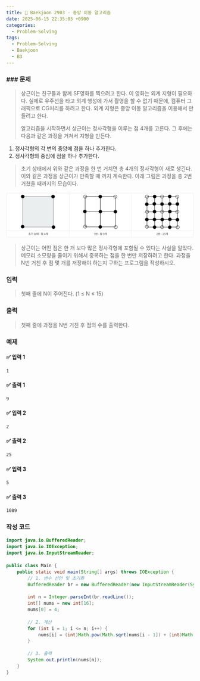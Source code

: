 ```yaml
---
title: 🧩 Baekjoon 2903 - 중앙 이동 알고리즘
date: 2025-06-15 22:35:03 +0900
categories:
  - Problem-Solving
tags:
  - Problem-Solving
  - Baekjoon
  - B3
---
```


### ### 문제
> 상근이는 친구들과 함께 SF영화를 찍으려고 한다. 이 영화는 외계 지형이 필요하다. 
> 실제로 우주선을 타고 외계 행성에 가서 촬영을 할 수 없기 때문에, 컴퓨터 그래픽으로 CG처리를 하려고 한다.
> 외계 지형은 중앙 이동 알고리즘을 이용해서 만들려고 한다.
> 
> 알고리즘을 시작하면서 상근이는 정사각형을 이루는 점 4개를 고른다. 
> 그 후에는 다음과 같은 과정을 거쳐서 지형을 만든다.

1. 정사각형의 각 변의 중앙에 점을 하나 추가한다.
2. 정사각형의 중심에 점을 하나 추가한다.

> 초기 상태에서 위와 같은 과정을 한 번 거치면 총 4개의 정사각형이 새로 생긴다.
> 이와 같은 과정을 상근이가 만족할 때 까지 계속한다.
> 아래 그림은 과정을 총 2번 거쳤을 때까지의 모습이다.

![](/assets/image/Pasted%20image%2020250615222240.png)

> 상근이는 어떤 점은 한 개 보다 많은 정사각형에 포함될 수 있다는 사실을 알았다. 
> 메모리 소모량을 줄이기 위해서 중복하는 점을 한 번만 저장하려고 한다. 
> 과정을 N번 거친 후 점 몇 개를 저장해야 하는지 구하는 프로그램을 작성하시오.


### 입력
> 첫째 줄에 N이 주어진다. (1 ≤ N ≤ 15)


### 출력
> 첫째 줄에 과정을 N번 거친 후 점의 수를 출력한다.


### 예제
#### ✅ 입력 1
```bash
1
```

#### ✅ 출력 1
```bash
9
```

#### ✅ 입력 2
```bash
2
```

#### ✅ 출력 2
```bash
25
```

#### ✅ 입력 3
```bash
5
```

#### ✅ 출력 3
```bash
1089
```


### 작성 코드
```java
import java.io.BufferedReader;  
import java.io.IOException;  
import java.io.InputStreamReader;  
  
public class Main {  
    public static void main(String[] args) throws IOException {  
        // 1. 변수 선언 및 초기화  
        BufferedReader br = new BufferedReader(new InputStreamReader(System.in));  
        
        int n = Integer.parseInt(br.readLine());  
        int[] nums = new int[16];  
        nums[0] = 4;  
        
        // 2. 계산  
        for (int i = 1; i <= n; i++) {  
            nums[i] = (int)Math.pow(Math.sqrt(nums[i - 1]) + (int)Math.pow(2, i - 1), 2);  
        }  
        
        // 3. 출력  
        System.out.println(nums[n]);  
    }  
}
```